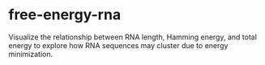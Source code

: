 # free-energy-rna
Visualize the relationship between RNA length, Hamming energy, and total energy to explore how RNA sequences may cluster due to energy minimization.
